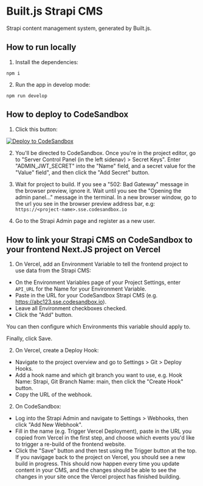 # Built.js Strapi CMS
Strapi content management system, generated by Built.js. 

## How to run locally
1. Install the dependencies:
```
npm i
```
2. Run the app in develop mode:
```
npm run develop
```

## How to deploy to CodeSandbox

1. Click this button:

[![Deploy to CodeSandbox](/setup/lib/codesandbox-btn.png "Deploy to CodeSandbox")](https://codesandbox.io/s/github/<github-username>/<github-project-name>)

2. You'll be directed to CodeSandbox. Once you're in the project editor, go to "Server Control Panel (in the left sidenav) > Secret Keys". Enter "ADMIN_JWT_SECRET" into the "Name" field, and a secret value for the "Value" field", and then click the "Add Secret" button.

3. Wait for project to build. If you see a "502: Bad Gateway" message in the browser preview, ignore it. Wait until you see the "Opening the admin panel..." message in the terminal. In a new browser window, go to the url you see in the browser preview address bar, e.g:
```https://<project-name>.sse.codesandbox.io```

4. Go to the Strapi Admin page and register as a new user.

## How to link your Strapi CMS on CodeSandbox to your frontend Next.JS project on Vercel
1. On Vercel, add an Environment Variable to tell the frontend project to use data from the Strapi CMS: 
- On the Environment Variables page of your Project Settings, enter ```API_URL``` for the Name for your Environment Variable.
- Paste in the URL for your CodeSandbox Strapi CMS (e.g. https://abc123.sse.codesandbox.io).
- Leave all Environment checkboxes checked.
- Click the "Add" button.

You can then configure which Environments this variable should apply to.

Finally, click Save.

2. On Vercel, create a Deploy Hook:
- Navigate to the project overview and go to Settings > Git > Deploy Hooks.
- Add a hook name and which git branch you want to use, e.g. Hook Name: Strapi, Git Branch Name: main, then click the "Create Hook" button.
- Copy the URL of the webhook.

2. On CodeSandbox: 
- Log into the Strapi Admin and navigate to Settings > Webhooks, then click "Add New Webhook".
- Fill in the name (e.g. Trigger Vercel Deployment), paste in the URL you copied from Vercel in the first step, and choose which events you'd like to trigger a re-build of the frontend website.
- Click the "Save" button and then test using the Trigger button at the top. If you navigage back to the project on Vercel, you should see a new build in progress. This should now happen every time you update content in your CMS, and the changes should be able to see the changes in your site once the Vercel project has finished building.
